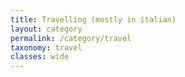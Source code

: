 ```yaml
---
title: Travelling (mostly in italian)
layout: category
permalink: /category/travel
taxonomy: travel
classes: wide
---
```


